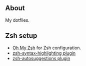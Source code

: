 ## About
My dotfiles.

## Zsh setup
- [Oh My Zsh](https://ohmyz.sh/) for Zsh configuration.
- [zsh-syntax-highlighting plugin](https://github.com/zsh-users/zsh-syntax-highlighting/)
- [zsh-autosuggestions plugin](https://github.com/zsh-users/zsh-autosuggestions)
